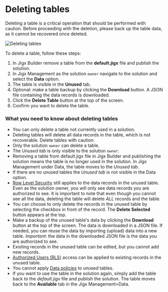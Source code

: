 # Deleting tables

Deleting a table is a critical operation that should be performed with caution. Before proceeding with the deletion, please back up the table data, as it cannot be recovered once deleted.

![Deleting tables](https://archbee-image-uploads.s3.amazonaws.com/x7vdIDH6-ScTprfmi2XXX/rZrpBiZnyf1AO6qI-GR3h_jm-delete-dd-tables.png "Deleting tables")

To delete a table, follow these steps:

1. In Jigx Builder remove a table from the **default.jigx** file and publish the solution.
2. In  Jigx Management  as the solution `owner` navigate to the solution and select the **Data** option.
3. The table is visible in the **Unused** tab.
4. Optional: make a table backup by clicking the **Download** button. A JSON file containing the data records is downloaded.
5. Click the **Delete Table** button at the top of the screen.
6. Confirm you want to delete the table.

### What you need to know about deleting tables

- You can only delete a table not currently used in a solution.
- Deleting tables will delete all data records in the table, which is not recoverable. Delete tables with caution.
- Only the solution `owner` can delete a table.
- The *Unused tab* is only visible to the solution `owner`.
- Removing a table from default.jigx file in Jigx Builder and publishing the solution means the table is no longer used in the solution. In  Jigx Management under Data, the table moves to the *Unused tab*.
- If there are no unused tables the *Unused tab* is not visible in the Data option.
- [Row Level Security]() still applies to the data records in the unused table. Even as the solution owner, you will only see data records you are authorized to see. It is important to note that even though you cannot see all the data, deleting the table will delete *ALL* records and the table.
- You can choose to only delete the records in the unused table by selecting the checkbox in front of the record. The **Delete Selected** button appears at the top.
- Make a backup of the unused table's data by clicking the **Download** button at the top of the screen. The data is downloaded in a JSON file. If needed, you can reuse the data by importing (upload) data into a new table. *Important*: the data in the downloaded JSON file is the data you are authorized to see.
- Existing records in the unused table can be edited, but you cannot add new records.
- [Authorized Users (RLS)]() access can be applied to existing records in the unused table.
- You cannot apply [Data policies]() to unused tables.
- If you want to use the table in the solution again, simply add the table back to the *default.jigx* file and publish the solution. The table moves back to the **Available** tab in the Jigx Management>Data.

